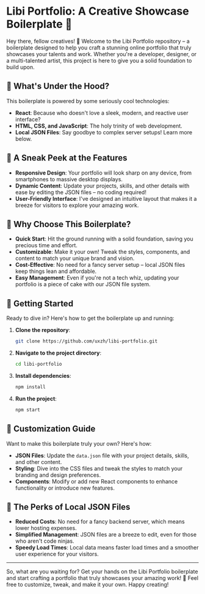 # Libi Portfolio: A Creative Showcase Boilerplate 🎨

Hey there, fellow creatives! 👋 Welcome to the Libi Portfolio repository – a boilerplate designed to help you craft a stunning online portfolio that truly showcases your talents and work. Whether you're a developer, designer, or a multi-talented artist, this project is here to give you a solid foundation to build upon.

## 🔧 What's Under the Hood? 

This boilerplate is powered by some seriously cool technologies:

- **React**: Because who doesn't love a sleek, modern, and reactive user interface?
- **HTML, CSS, and JavaScript**: The holy trinity of web development.
- **Local JSON Files**: Say goodbye to complex server setups! Learn more below.

## 🔭 A Sneak Peek at the Features 

- **Responsive Design**: Your portfolio will look sharp on any device, from smartphones to massive desktop displays.
- **Dynamic Content**: Update your projects, skills, and other details with ease by editing the JSON files – no coding required!
- **User-Friendly Interface**: I've designed an intuitive layout that makes it a breeze for visitors to explore your amazing work.

## 🤔 Why Choose This Boilerplate? 

- **Quick Start**: Hit the ground running with a solid foundation, saving you precious time and effort.
- **Customizable**: Make it your own! Tweak the styles, components, and content to match your unique brand and vision.
- **Cost-Effective**: No need for a fancy server setup – local JSON files keep things lean and affordable.
- **Easy Management**: Even if you're not a tech whiz, updating your portfolio is a piece of cake with our JSON file system.

## 🚀 Getting Started 

Ready to dive in? Here's how to get the boilerplate up and running:

1. **Clone the repository**:
   ```bash
   git clone https://github.com/uxzh/libi-portfolio.git
   ```
2. **Navigate to the project directory**:
   ```bash
   cd libi-portfolio
   ```
3. **Install dependencies**:
   ```bash
   npm install
   ```
4. **Run the project**:
   ```bash
   npm start
   ```

## 🎨 Customization Guide 

Want to make this boilerplate truly your own? Here's how:

- **JSON Files**: Update the `data.json` file with your project details, skills, and other content.
- **Styling**: Dive into the CSS files and tweak the styles to match your branding and design preferences.
- **Components**: Modify or add new React components to enhance functionality or introduce new features.

## 📄 The Perks of Local JSON Files 

- **Reduced Costs**: No need for a fancy backend server, which means lower hosting expenses.
- **Simplified Management**: JSON files are a breeze to edit, even for those who aren't code ninjas.
- **Speedy Load Times**: Local data means faster load times and a smoother user experience for your visitors.

---

So, what are you waiting for? Get your hands on the Libi Portfolio boilerplate and start crafting a portfolio that truly showcases your amazing work! 🌟 Feel free to customize, tweak, and make it your own. Happy creating!
